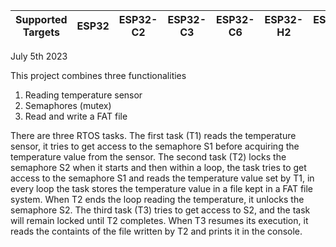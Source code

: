 | Supported Targets | ESP32 | ESP32-C2 | ESP32-C3 | ESP32-C6 | ESP32-H2 | ESP32-S2 | ESP32-S3 |
| ----------------- | ----- | -------- | -------- | -------- | -------- | -------- | -------- |

July 5th 2023

This project combines three functionalities

1. Reading temperature sensor
2. Semaphores (mutex)
3. Read and write a FAT file

There are three RTOS tasks. The first task (T1) reads the temperature sensor, it tries to get access to the semaphore S1 before acquiring the temperature value from the sensor. The second task (T2) locks the semaphore S2 when it starts and then within a loop, the task tries to get access to the semaphore S1 and reads the temperature value set by T1, in every loop the task stores the temperature value in a file kept in a FAT file system. When T2 ends the loop reading the temperature, it unlocks the semaphore S2. The third task (T3) tries to get access to S2, and the task will remain locked until T2 completes. When T3 resumes its execution, it reads the containts of the file written by T2 and prints it in the console.